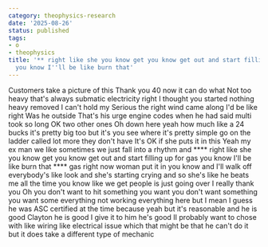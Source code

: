 ```yaml
---
category: theophysics-research
date: '2025-08-26'
status: published
tags:
- o
- theophysics
title: '** right like she you know get you know get out and start filling up for gas
  you know I''ll be like burn that'
---
```


Customers take a picture of this Thank you 40 now it can do what Not too heavy that's always submatic electricity right I thought you started nothing heavy removed I can't hold my Serious the right wind came along I'd be like right Was he outside That's his urge engine codes when he had said multi took so long OK two other ones Oh down here yeah how much like a 24 bucks it's pretty big too but it's you see where it's pretty simple go on the ladder called lot more they don't have It's OK if she puts it in this Yeah my ex man we like sometimes we just fall into a rhythm and **** right like she you know get you know get out and start filling up for gas you know I'll be like burn that **** gas right now woman put it in you know and I'll walk off everybody's like look and she's starting crying and so she's like he beats me all the time you know like we get people is just going over I really thank you Oh you don't want to hit something you want you don't want something you want some everything not working everything here but I mean I guess he was ASC certified at the time because yeah but it's reasonable and he is good Clayton he is good I give it to him he's good II probably want to chose with like wiring like electrical issue which that might be that he can't do it but it does take a different type of mechanic